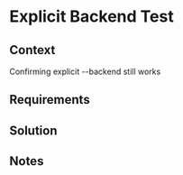 # Explicit Backend Test

## Context

Confirming explicit --backend still works

## Requirements

## Solution

## Notes
